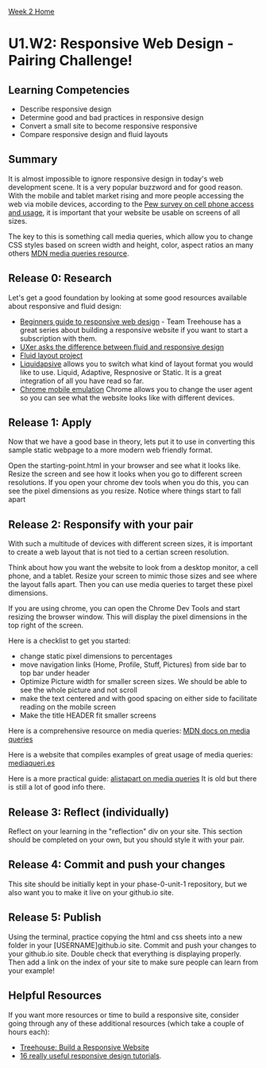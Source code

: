 [Week 2 Home](../)

# U1.W2: Responsive Web Design - Pairing Challenge!

## Learning Competencies
- Describe responsive design
- Determine good and bad practices in responsive design
- Convert a small site to become responsive responsive
- Compare responsive design and fluid layouts


## Summary

It is almost impossible to ignore responsive design in today's web development scene. It is a very popular buzzword and for good reason. With the mobile and tablet market rising and more people accessing the web via mobile devices, according to the [Pew survey on cell phone access and usage](http://www.pewinternet.org/fact-sheets/mobile-technology-fact-sheet/), it is important that your website be usable on screens of all sizes.

The key to this is something call media queries, which allow you to change CSS styles based on screen width and height, color, aspect ratios an many others [MDN media queries resource](https://developer.mozilla.org/en-US/docs/Web/Guide/CSS/Media_queries).


## Release 0: Research

Let's get a good foundation by looking at some good resources available about responsive and fluid design:

- [Beginners guide to responsive web design](http://blog.teamtreehouse.com/beginners-guide-to-responsive-web-design) - Team Treehouse has a great series about building a responsive website if you want to start a subscription with them.
- [UXer asks the difference between fluid and responsive design](http://ux.stackexchange.com/questions/24406/what-is-the-exact-difference-between-fluid-and-responsive-design)
- [Fluid layout project](http://www.creativebloq.com/css3/create-fluid-layouts-html5-and-css3-3142768)
- [Liquidapsive](http://liquidapsive.com/) allows you to switch what kind of layout format you would like to use. Liquid, Adaptive, Respnosive or Static. It is a great integration of all you have read so far.
- [Chrome mobile emulation](https://developer.chrome.com/devtools/docs/mobile-emulation) Chrome allows you to change the user agent so you can see what the website looks like with different devices.

## Release 1: Apply

Now that we have a good base in theory, lets put it to use in converting this sample static webpage to a more modern web friendly format.

Open the starting-point.html in your browser and see what it looks like. Resize the screen and see how it looks when you go to different screen resolutions. If you open your chrome dev tools when you do this, you can see the pixel dimensions as you resize. Notice where things start to fall apart

## Release 2: Responsify with your pair

With such a multitude of devices with different screen sizes, it is important to create a web layout that is not tied to a certian screen resolution.

Think about how you want the website to look from a desktop monitor, a cell phone, and a tablet. Resize your screen to mimic those sizes and see where the layout falls apart. Then you can use media queries to target these pixel dimensions.

If you are using chrome, you can open the Chrome Dev Tools and start resizing the browser window. This will display the pixel dimensions in the top right of the screen.

Here is a checklist to get you started:

  - change static pixel dimensions to percentages
  - move navigation links (Home, Profile, Stuff, Pictures) from side bar to top bar under header
  - Optimize Picture width for smaller screen sizes. We should be able to see the whole picture and not scroll
  - make the text centered and with good spacing on either side to facilitate reading on the mobile screen
  - Make the title HEADER fit smaller screens


Here is a comprehensive resource on media queries: [MDN docs on media queries](https://developer.mozilla.org/en-US/docs/Web/Guide/CSS/Media_queries)

Here is a website that compiles examples of great usage of media queries: [mediaqueri.es](http://mediaqueri.es/)

Here is a more practical guide: [alistapart on media queries](http://alistapart.com/article/responsive-web-design) It is old but there is still a lot of good info there.

## Release 3: Reflect (individually)
Reflect on your learning in the "reflection" div on your site. This section should be completed on your own, but you should style it with your pair.

## Release 4: Commit and push your changes
This site should be initially kept in your phase-0-unit-1 repository, but we also want you to make it live on your github.io site.

## Release 5: Publish
Using the terminal, practice copying the html and css sheets into a new folder in your [USERNAME]github.io site. Commit and push your changes to your github.io site. Double check that everything is displaying  properly. Then add a link on the index of your site to make sure people can learn from your example!

## Helpful Resources
If you want more resources or time to build a responsive site, consider going through any of these additional resources (which take a couple of hours each):
- [Treehouse: Build a Responsive Website](http://teamtreehouse.com/library/build-a-responsive-website)
- [16 really useful responsive design tutorials](http://www.creativebloq.com/netmag/16-really-useful-responsive-design-tutorials-71410085).


